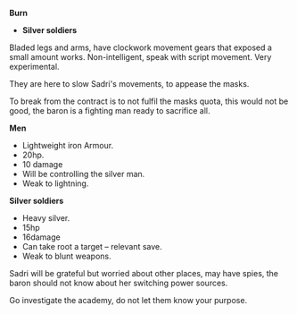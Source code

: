 **Burn**
 
- **Silver soldiers**
 
Bladed legs and arms, have clockwork movement gears that exposed a small amount works. Non-intelligent, speak with script movement. Very experimental.
 
They are here to slow Sadri's movements, to appease the masks.
 
To break from the contract is to not fulfil the masks quota, this would not be good, the baron is a fighting man ready to sacrifice all.
   

**Men**

- Lightweight iron Armour.
- 20hp.
- 10 damage
- Will be controlling the silver man.
- Weak to lightning.
 
**Silver soldiers**
 
- Heavy silver.
- 15hp
- 16damage
- Can take root a target – relevant save.
- Weak to blunt weapons.
    
Sadri will be grateful but worried about other places, may have spies, the baron should not know about her switching power sources.
 
Go investigate the academy, do not let them know your purpose.